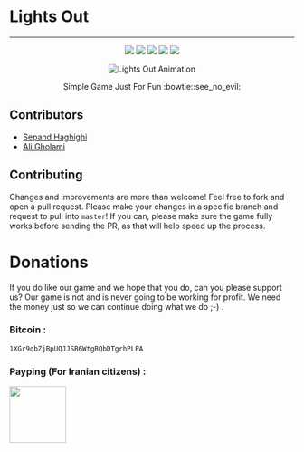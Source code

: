 # Lights Out

----------		


<div align="center">

<a href="http://www.lightsout.ir"><img src="https://img.shields.io/badge/GAME-PLAY!-green.svg"></a>
<a href="http://www.lightsout.ir/help.html"><img src="https://img.shields.io/badge/GAME-HELP-blue.svg"></a>
<a href="http://www.lightsout.ir/donate.html"><img src="https://img.shields.io/badge/SUPPORT-DONATE-red.svg"></a>
<a href="https://www.codacy.com/app/sepand-haghighi/lightsout?utm_source=github.com&amp;utm_medium=referral&amp;utm_content=sepandhaghighi/lightsout&amp;utm_campaign=Badge_Grade"><img src="https://api.codacy.com/project/badge/Grade/fcea9a300b484acaae612ee22cdea87b"/></a>
<a href="https://github.com/sepandhaghighi/lightsout/blob/gh-pages/LICENSE"><img src="https://img.shields.io/github/license/mashape/apistatus.svg"/></a>

</div>

<p align="center">
  <img src="http://www.lightsout.ir/images/help.gif" alt="Lights Out Animation">
</p>
<p align="center">
   Simple Game Just For Fun :bowtie::see_no_evil:
</p>

## Contributors

- [Sepand Haghighi](https://github.com/sepandhaghighi "Sepand Haghighi")
- [Ali Gholami](https://github.com/aligholamee "Ali Gholami")

## Contributing

Changes and improvements are more than welcome! Feel free to fork and open a pull request. Please make your changes in a specific branch and request to pull into `master`! If you can, please make sure the game fully works before sending the PR, as that will help speed up the process.

# Donations

If you do like our game and we hope that you do, can you please support us? Our game is not and is never going to be working for profit. We need the money just so we can continue doing what we do ;-) .				

<h3>Bitcoin :</h3>					

```1XGr9qbZjBpUQJJSB6WtgBQbDTgrhPLPA```			



<h3>Payping (For Iranian citizens) :</h3>

<a href="http://www.payping.net/sepandhaghighi" target="__blank"><img src="http://www.qpage.ir/images/payping.png" height=100px width=100px></a>

